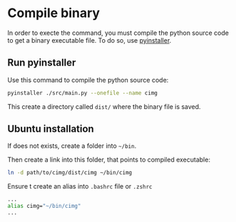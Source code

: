 # Compile binary

In order to execte the command, you must compile the python source code to get a binary executable file.
To do so,  use [pyinstaller](https://pyinstaller.org/en/stable/).

## Run pyinstaller

Use this command to compile the python source code:

```bash
pyinstaller ./src/main.py --onefile --name cimg
```

This create a directory called `dist/` where the binary file is saved.

## Ubuntu installation

If does not  exists,  create a folder into `~/bin`.

Then create a link into this folder, that points to compiled executable:

```bash
ln -d path/to/cimg/dist/cimg ~/bin/cimg
```

Ensure t create an alias into `.bashrc` file or `.zshrc` 

```bash
...
alias cimg="~/bin/cimg"
...
```

